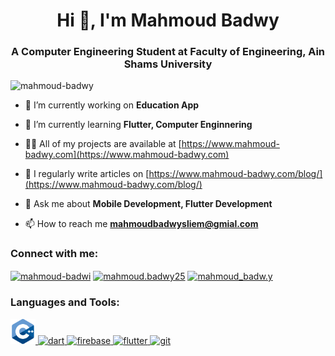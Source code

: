 <h1 align="center">Hi 👋, I'm Mahmoud Badwy</h1>
<h3 align="center">A Computer Engineering Student at Faculty of Engineering, Ain Shams University</h3>

<p align="left"> <img src="https://komarev.com/ghpvc/?username=mahmoud-badwy&label=Profile%20views&color=0e75b6&style=flat" alt="mahmoud-badwy" /> </p>



- 🔭 I’m currently working on **Education App**

- 🌱 I’m currently learning **Flutter, Computer Enginnering**

- 👨‍💻 All of my projects are available at [https://www.mahmoud-badwy.com](https://www.mahmoud-badwy.com)

- 📝 I regularly write articles on [https://www.mahmoud-badwy.com/blog/](https://www.mahmoud-badwy.com/blog/)

- 💬 Ask me about **Mobile Development, Flutter Development**

- 📫 How to reach me **mahmoudbadwysliem@gmial.com**

<h3 align="left">Connect with me:</h3>
<p align="left">
<a href="https://linkedin.com/in/mahmoud-badwi" target="blank"><img align="center" src="https://raw.githubusercontent.com/rahuldkjain/github-profile-readme-generator/master/src/images/icons/Social/linked-in-alt.svg" alt="mahmoud-badwi" height="30" width="40" /></a>
<a href="https://fb.com/mahmoud.badwy25" target="blank"><img align="center" src="https://raw.githubusercontent.com/rahuldkjain/github-profile-readme-generator/master/src/images/icons/Social/facebook.svg" alt="mahmoud.badwy25" height="30" width="40" /></a>
<a href="https://instagram.com/mahmoud_badw.y" target="blank"><img align="center" src="https://raw.githubusercontent.com/rahuldkjain/github-profile-readme-generator/master/src/images/icons/Social/instagram.svg" alt="mahmoud_badw.y" height="30" width="40" /></a>
</p>

<h3 align="left">Languages and Tools:</h3>
<p align="left"> <a href="https://www.w3schools.com/cpp/" target="_blank" rel="noreferrer"> <img src="https://raw.githubusercontent.com/devicons/devicon/master/icons/cplusplus/cplusplus-original.svg" alt="cplusplus" width="40" height="40"/> </a> <a href="https://dart.dev" target="_blank" rel="noreferrer"> <img src="https://www.vectorlogo.zone/logos/dartlang/dartlang-icon.svg" alt="dart" width="40" height="40"/> </a> <a href="https://firebase.google.com/" target="_blank" rel="noreferrer"> <img src="https://www.vectorlogo.zone/logos/firebase/firebase-icon.svg" alt="firebase" width="40" height="40"/> </a> <a href="https://flutter.dev" target="_blank" rel="noreferrer"> <img src="https://www.vectorlogo.zone/logos/flutterio/flutterio-icon.svg" alt="flutter" width="40" height="40"/> </a> <a href="https://git-scm.com/" target="_blank" rel="noreferrer"> <img src="https://www.vectorlogo.zone/logos/git-scm/git-scm-icon.svg" alt="git" width="40" height="40"/> </a> </p>
